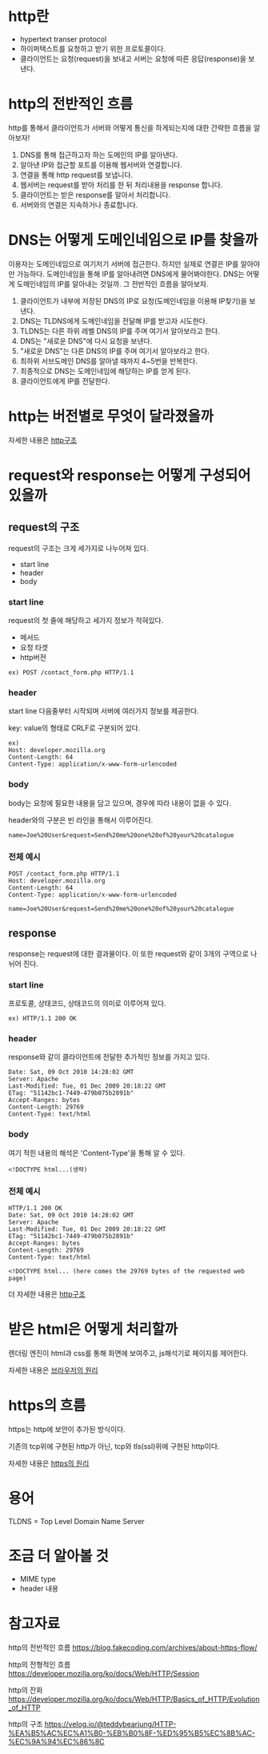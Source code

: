 # http란
- hypertext transer protocol
- 하이퍼택스트를 요청하고 받기 위한 프로토콜이다.
- 클라이언트는 요청(request)을 보내고 서버는 요청에 따른 응답(response)을 보낸다.

# http의 전반적인 흐름
http를 통해서 클라이언트가 서버와 어떻게 통신을 하게되는지에 대한 간략한 흐름을 알아보자!

1. DNS를 통해 접근하고자 하는 도메인의 IP를 알아낸다.
1. 알아낸 IP와 접근할 포트를 이용해 웹서버와 연결합니다.
1. 연결을 통해 http request를 보냅니다.
1. 웹서버는 request를 받아 처리를 한 뒤 처리내용을 response 합니다.
1. 클라이언트는 받은 response를 알아서 처리합니다.
1. 서버와의 연결은 지속하거나 종료합니다.

# DNS는 어떻게 도메인네임으로 IP를 찾을까
이용자는 도메인네임으로 여기저기 서버에 접근한다. 하지만 실제로 연결은 IP를 알아야만 가능하다. 도메인네임을 통해 IP를 알아내려면 DNS에게 물어봐야한다. DNS는 어떻게 도메인네임의 IP를 알아내는 것일까. 그 전반적인 흐름을 알아보자.

1. 클라이언트가 내부에 저장된 DNS의 IP로 요청(도메인네임을 이용해 IP찾기)을 보낸다.
1. DNS는 TLDNS에게 도메인네임을 전달해 IP를 받고자 시도한다.
1. TLDNS는 다른 하위 레벨 DNS의 IP를 주며 여기서 알아보라고 한다.
1. DNS는 "새로운 DNS"에 다시 요청을 보낸다.
1. "새로운 DNS"는 다른 DNS의 IP를 주며 여기서 알아보라고 한다.
1. 최하위 서브도메인 DNS를 알아낼 때까지 4~5번을 반복한다.
1. 최종적으로 DNS는 도메인네임에 해당하는 IP를 얻게 된다.
1. 클라이언트에게 IP를 전달한다.

# http는 버전별로 무엇이 달라졌을까
자세한 내용은 [http구조](./http구조.md#http-version)

# request와 response는 어떻게 구성되어 있을까

## request의 구조
request의 구조는 크게 세가지로 나누어져 있다.
- start line
- header
- body
### start line
request의 첫 줄에 해당하고 세가지 정보가 적혀있다.
- 메서드
- 요청 타겟
- http버전
```
ex) POST /contact_form.php HTTP/1.1
```
### header
start line 다음줄부터 시작되며 서버에 여러가지 정보를 제공한다.

key: value의 형태로 CRLF로 구분되어 있다.

```
ex)
Host: developer.mozilla.org
Content-Length: 64
Content-Type: application/x-www-form-urlencoded
```
### body
body는 요청에 필요한 내용을 담고 있으며, 경우에 따라 내용이 없을 수 있다.

header와의 구분은 빈 라인을 통해서 이루어진다.
```
name=Joe%20User&request=Send%20me%20one%20of%20your%20catalogue
```
### 전체 예시
```
POST /contact_form.php HTTP/1.1
Host: developer.mozilla.org
Content-Length: 64
Content-Type: application/x-www-form-urlencoded

name=Joe%20User&request=Send%20me%20one%20of%20your%20catalogue
```
## response
response는 request에 대한 결과물이다. 이 또한 request와 같이 3개의 구역으로 나뉘어 진다.
### start line
프로토콜, 상태코드, 상태코드의 의미로 이루어져 있다.
```
ex) HTTP/1.1 200 OK
```
### header
response와 같이 클라이언트에 전달한 추가적인 정보를 가지고 있다.
```
Date: Sat, 09 Oct 2010 14:28:02 GMT
Server: Apache
Last-Modified: Tue, 01 Dec 2009 20:18:22 GMT
ETag: "51142bc1-7449-479b075b2891b"
Accept-Ranges: bytes
Content-Length: 29769
Content-Type: text/html
```
### body
여기 적힌 내용의 해석은 'Content-Type'을 통해 알 수 있다.
```
<!DOCTYPE html...(생략)
```
### 전체 예시
```
HTTP/1.1 200 OK
Date: Sat, 09 Oct 2010 14:28:02 GMT
Server: Apache
Last-Modified: Tue, 01 Dec 2009 20:18:22 GMT
ETag: "51142bc1-7449-479b075b2891b"
Accept-Ranges: bytes
Content-Length: 29769
Content-Type: text/html

<!DOCTYPE html... (here comes the 29769 bytes of the requested web page)
```

더 자세한 내용은 [http구조](./http구조.md)

# 받은 html은 어떻게 처리할까
렌더링 엔진이 html과 css를 통해 화면에 보여주고, js해석기로 페이지를 제어한다.

자세한 내용은 [브라우저의 원리](./브라우저의%20원리.md)

# https의 흐름
https는 http에 보안이 추가된 방식이다.

기존의 tcp위에 구현된 http가 아닌, tcp와 tls(ssl)위에 구현된 http이다.

자세한 내용은 [https의 원리](./https의%20원리.md)

# 용어
TLDNS = Top Level Domain Name Server

# 조금 더 알아볼 것
- MIME type
- header 내용

# 참고자료
http의 전반적인 흐름
https://blog.fakecoding.com/archives/about-https-flow/

http의 전형적인 흐름
https://developer.mozilla.org/ko/docs/Web/HTTP/Session

http의 잔화
https://developer.mozilla.org/ko/docs/Web/HTTP/Basics_of_HTTP/Evolution_of_HTTP

http의 구조
https://velog.io/@teddybearjung/HTTP-%EA%B5%AC%EC%A1%B0-%EB%B0%8F-%ED%95%B5%EC%8B%AC-%EC%9A%94%EC%86%8C
